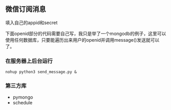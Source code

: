 ## 微信订阅消息

填入自己的appid和secret

下面openid部分的代码需要自己写，我只是举了一个mongodb的例子，这里可以使用任何数据库，只要能遍历出来用户的openid并调用message()发送就可以了。

### 在服务器上后台运行

```shell
nohup python3 send_message.py &
```

### 第三方库

- pymongo
- schedule

